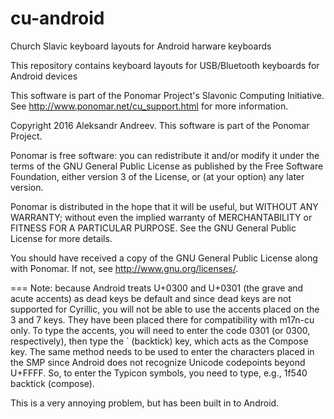 cu-android
=======

Church Slavic keyboard layouts for Android harware keyboards

This repository contains keyboard layouts for USB/Bluetooth keyboards
for Android devices

This software is part of the Ponomar Project's Slavonic Computing Initiative. See http://www.ponomar.net/cu_support.html for more information.

Copyright 2016 Aleksandr Andreev.
This software is part of the Ponomar Project.

Ponomar is free software: you can redistribute it and/or modify
it under the terms of the GNU General Public License as published by
the Free Software Foundation, either version 3 of the License, or
(at your option) any later version.

Ponomar is distributed in the hope that it will be useful,
but WITHOUT ANY WARRANTY; without even the implied warranty of
MERCHANTABILITY or FITNESS FOR A PARTICULAR PURPOSE.  See the
GNU General Public License for more details.

You should have received a copy of the GNU General Public License
along with Ponomar.  If not, see <http://www.gnu.org/licenses/>.

===
Note: because Android treats U+0300 and U+0301 (the grave and acute accents) 
as dead keys be default and since dead keys are not supported for Cyrillic,
you will not be able to use the accents placed on the 3 and 7 keys.
They have been placed there for compatibility with m17n-cu only.
To type the accents, you will need to enter the code 0301 (or 0300, respectively), then
type the ` (backtick) key, which acts as the Compose key.
The same method needs to be used to enter the characters placed in the SMP
since Android does not recognize Unicode codepoints beyond U+FFFF.
So, to enter the Typicon symbols, you need to type, e.g., 1f540 backtick (compose).

This is a very annoying problem, but has been built in to Android.

